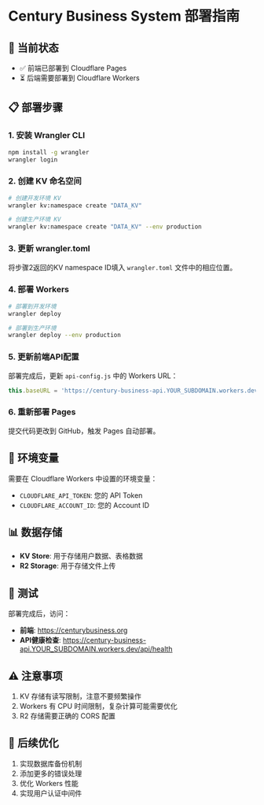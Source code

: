 # Century Business System 部署指南

## 🚀 当前状态
- ✅ 前端已部署到 Cloudflare Pages
- ⏳ 后端需要部署到 Cloudflare Workers

## 📋 部署步骤

### 1. 安装 Wrangler CLI
```bash
npm install -g wrangler
wrangler login
```

### 2. 创建 KV 命名空间
```bash
# 创建开发环境 KV
wrangler kv:namespace create "DATA_KV"

# 创建生产环境 KV
wrangler kv:namespace create "DATA_KV" --env production
```

### 3. 更新 wrangler.toml
将步骤2返回的KV namespace ID填入 `wrangler.toml` 文件中的相应位置。

### 4. 部署 Workers
```bash
# 部署到开发环境
wrangler deploy

# 部署到生产环境
wrangler deploy --env production
```

### 5. 更新前端API配置
部署完成后，更新 `api-config.js` 中的 Workers URL：
```javascript
this.baseURL = 'https://century-business-api.YOUR_SUBDOMAIN.workers.dev';
```

### 6. 重新部署 Pages
提交代码更改到 GitHub，触发 Pages 自动部署。

## 🔧 环境变量

需要在 Cloudflare Workers 中设置的环境变量：
- `CLOUDFLARE_API_TOKEN`: 您的 API Token
- `CLOUDFLARE_ACCOUNT_ID`: 您的 Account ID

## 📊 数据存储

- **KV Store**: 用于存储用户数据、表格数据
- **R2 Storage**: 用于存储文件上传

## 🧪 测试

部署完成后，访问：
- **前端**: https://centurybusiness.org
- **API健康检查**: https://century-business-api.YOUR_SUBDOMAIN.workers.dev/api/health

## ⚠️ 注意事项

1. KV 存储有读写限制，注意不要频繁操作
2. Workers 有 CPU 时间限制，复杂计算可能需要优化
3. R2 存储需要正确的 CORS 配置

## 🔄 后续优化

1. 实现数据库备份机制
2. 添加更多的错误处理
3. 优化 Workers 性能
4. 实现用户认证中间件
